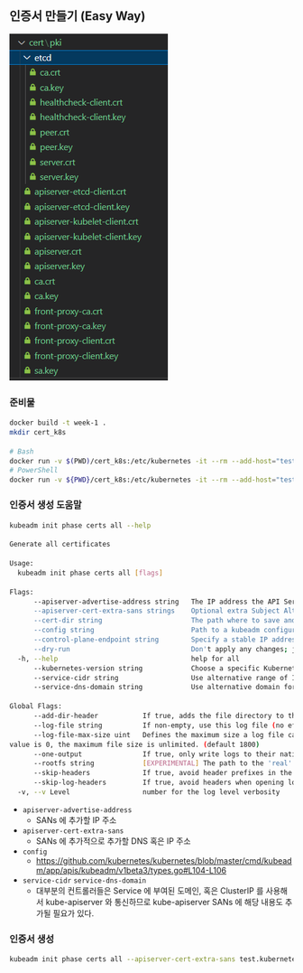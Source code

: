## 인증서 만들기 (Easy Way)

![cert-deped](image/cert_list.png)

### 준비물

````bash
docker build -t week-1 .
mkdir cert_k8s

# Bash
docker run -v $(PWD)/cert_k8s:/etc/kubernetes -it --rm --add-host="test.kubernetes.local:127.0.0.1" week-1 bash
# PowerShell
docker run -v ${PWD}/cert_k8s:/etc/kubernetes -it --rm --add-host="test.kubernetes.local:127.0.0.1" week-1 bash
````

### 인증서 생성 도움말

```bash
kubeadm init phase certs all --help

Generate all certificates

Usage:
  kubeadm init phase certs all [flags]

Flags:
      --apiserver-advertise-address string   The IP address the API Server will advertise it's listening on. If not set the default network interface will be used.
      --apiserver-cert-extra-sans strings    Optional extra Subject Alternative Names (SANs) to use for the API Server serving certificate. Can be both IP addresses and DNS names.
      --cert-dir string                      The path where to save and store the certificates. (default "/etc/kubernetes/pki")
      --config string                        Path to a kubeadm configuration file.
      --control-plane-endpoint string        Specify a stable IP address or DNS name for the control plane.
      --dry-run                              Don't apply any changes; just output what would be done.
  -h, --help                                 help for all
      --kubernetes-version string            Choose a specific Kubernetes version for the control plane. (default "stable-1")
      --service-cidr string                  Use alternative range of IP address for service VIPs. (default "10.96.0.0/12")
      --service-dns-domain string            Use alternative domain for services, e.g. "myorg.internal". (default "cluster.local")

Global Flags:
      --add-dir-header           If true, adds the file directory to the header of the log messages
      --log-file string          If non-empty, use this log file (no effect when -logtostderr=true)
      --log-file-max-size uint   Defines the maximum size a log file can grow to (no effect when -logtostderr=true). Unit is megabytes. If the 
value is 0, the maximum file size is unlimited. (default 1800)
      --one-output               If true, only write logs to their native severity level (vs also writing to each lower severity level; no effect when -logtostderr=true)
      --rootfs string            [EXPERIMENTAL] The path to the 'real' host root filesystem.
      --skip-headers             If true, avoid header prefixes in the log messages
      --skip-log-headers         If true, avoid headers when opening log files (no effect when -logtostderr=true)
  -v, --v Level                  number for the log level verbosity
```



- `apiserver-advertise-address`
  - SANs 에 추가할 IP 주소
- `apiserver-cert-extra-sans`
  - SANs 에 추가적으로 추가할 DNS 혹은 IP 주소
- `config`
  - https://github.com/kubernetes/kubernetes/blob/master/cmd/kubeadm/app/apis/kubeadm/v1beta3/types.go#L104-L106
- `service-cidr` `service-dns-domain`
  - 대부분의 컨트롤러들은 Service 에 부여된 도메인, 혹은 ClusterIP 를 사용해서 kube-apiserver 와 통신하므로 kube-apiserver SANs 에 해당 내용도 추가될 필요가 있다.

### 인증서 생성

```bash
kubeadm init phase certs all --apiserver-cert-extra-sans test.kubernetes.local
```

